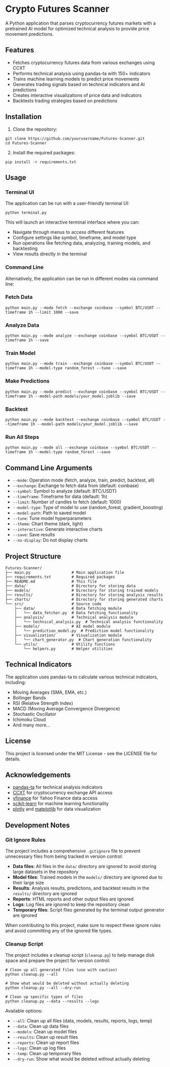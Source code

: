 # Crypto Futures Scanner

A Python application that parses cryptocurrency futures markets with a pretrained AI model for optimized technical analysis to provide price movement predictions.

## Features

- Fetches cryptocurrency futures data from various exchanges using CCXT
- Performs technical analysis using pandas-ta with 150+ indicators
- Trains machine learning models to predict price movements
- Generates trading signals based on technical indicators and AI predictions
- Creates interactive visualizations of price data and indicators
- Backtests trading strategies based on predictions

## Installation

1. Clone the repository:
```
git clone https://github.com/yourusername/Futures-Scanner.git
cd Futures-Scanner
```

2. Install the required packages:
```
pip install -r requirements.txt
```

## Usage

### Terminal UI

The application can be run with a user-friendly terminal UI:

```
python terminal.py
```

This will launch an interactive terminal interface where you can:
- Navigate through menus to access different features
- Configure settings like symbol, timeframe, and model type
- Run operations like fetching data, analyzing, training models, and backtesting
- View results directly in the terminal

### Command Line

Alternatively, the application can be run in different modes via command line:

### Fetch Data

```
python main.py --mode fetch --exchange coinbase --symbol BTC/USDT --timeframe 1h --limit 1000 --save
```

### Analyze Data

```
python main.py --mode analyze --exchange coinbase --symbol BTC/USDT --timeframe 1h --save
```

### Train Model

```
python main.py --mode train --exchange coinbase --symbol BTC/USDT --timeframe 1h --model-type random_forest --tune --save
```

### Make Predictions

```
python main.py --mode predict --exchange coinbase --symbol BTC/USDT --timeframe 1h --model-path models/your_model.joblib --save
```

### Backtest

```
python main.py --mode backtest --exchange coinbase --symbol BTC/USDT --timeframe 1h --model-path models/your_model.joblib --save
```

### Run All Steps

```
python main.py --mode all --exchange coinbase --symbol BTC/USDT --timeframe 1h --model-type random_forest --save
```

## Command Line Arguments

- `--mode`: Operation mode (fetch, analyze, train, predict, backtest, all)
- `--exchange`: Exchange to fetch data from (default: coinbase)
- `--symbol`: Symbol to analyze (default: BTC/USDT)
- `--timeframe`: Timeframe for data (default: 1h)
- `--limit`: Number of candles to fetch (default: 1000)
- `--model-type`: Type of model to use (random_forest, gradient_boosting)
- `--model-path`: Path to saved model
- `--tune`: Tune model hyperparameters
- `--theme`: Chart theme (dark, light)
- `--interactive`: Generate interactive charts
- `--save`: Save results
- `--no-display`: Do not display charts

## Project Structure

```
Futures-Scanner/
├── main.py                  # Main application file
├── requirements.txt         # Required packages
├── README.md                # This file
├── data/                    # Directory for storing data
├── models/                  # Directory for storing trained models
├── results/                 # Directory for storing analysis results
├── charts/                  # Directory for storing generated charts
└── src/                     # Source code
    ├── data/                # Data fetching module
    │   └── data_fetcher.py  # Data fetching functionality
    ├── analysis/            # Technical analysis module
    │   └── technical_analysis.py  # Technical analysis functionality
    ├── models/              # AI model module
    │   └── prediction_model.py  # Prediction model functionality
    ├── visualization/       # Visualization module
    │   └── chart_generator.py  # Chart generation functionality
    └── utils/               # Utility functions
        └── helpers.py       # Helper utilities
```

## Technical Indicators

The application uses pandas-ta to calculate various technical indicators, including:

- Moving Averages (SMA, EMA, etc.)
- Bollinger Bands
- RSI (Relative Strength Index)
- MACD (Moving Average Convergence Divergence)
- Stochastic Oscillator
- Ichimoku Cloud
- And many more...

## License

This project is licensed under the MIT License - see the LICENSE file for details.

## Acknowledgements

- [pandas-ta](https://github.com/twopirllc/pandas-ta) for technical analysis indicators
- [CCXT](https://github.com/ccxt/ccxt) for cryptocurrency exchange API access
- [yfinance](https://github.com/ranaroussi/yfinance) for Yahoo Finance data access
- [scikit-learn](https://scikit-learn.org/) for machine learning functionality
- [plotly](https://plotly.com/) and [matplotlib](https://matplotlib.org/) for data visualization

## Development Notes

### Git Ignore Rules

The project includes a comprehensive `.gitignore` file to prevent unnecessary files from being tracked in version control:

- **Data files**: All files in the `data/` directory are ignored to avoid storing large datasets in the repository
- **Model files**: Trained models in the `models/` directory are ignored due to their large size
- **Results**: Analysis results, predictions, and backtest results in the `results/` directory are ignored
- **Reports**: HTML reports and other output files are ignored
- **Logs**: Log files are ignored to keep the repository clean
- **Temporary files**: Script files generated by the terminal output generator are ignored

When contributing to this project, make sure to respect these ignore rules and avoid committing any of the ignored file types.

### Cleanup Script

The project includes a cleanup script (`cleanup.py`) to help manage disk space and prepare the project for version control:

```
# Clean up all generated files (use with caution)
python cleanup.py --all

# Show what would be deleted without actually deleting
python cleanup.py --all --dry-run

# Clean up specific types of files
python cleanup.py --data --results --logs
```

Available options:
- `--all`: Clean up all files (data, models, results, reports, logs, temp)
- `--data`: Clean up data files
- `--models`: Clean up model files
- `--results`: Clean up result files
- `--reports`: Clean up report files
- `--logs`: Clean up log files
- `--temp`: Clean up temporary files
- `--dry-run`: Show what would be deleted without actually deleting

